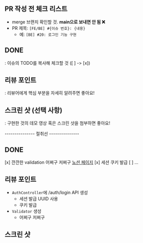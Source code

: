 ## PR 작성 전 체크 리스트

- merge 브랜치 확인할 것. **main으로 보내면 안 됨 :x:**
- PR 제목: `[FE/BE] #{이슈 번호}: {내용}`
  - 예: `[BE] #20: 로그인 기능 구현`

## DONE

: 이슈의 TODO를 복사해 체크할 것 ([ ] -> [x])

## 리뷰 포인트

: 리뷰어에게 핵심 부분을 자세히 알려주면 좋아요!

## 스크린 샷 (선택 사항)

: 구현한 것의 데모 영상 혹은 스크린 샷을 첨부하면 좋아요!

--------------- 절취선 ---------------

## DONE

[x] 깐깐한 validation 어쩌구 저쩌구 [노션 페이지](링크)
[x] 세션 쿠키 발급
[ ] ...

## 리뷰 포인트

- `AuthController`에 /auth/login API 생성
  - 세션 발급 UUID 사용
  - 쿠키 발급
- `Validator` 생성
  - 어쩌구 저쩌구

## 스크린 샷
